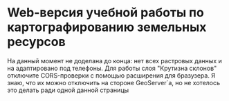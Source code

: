 # Web-версия учебной работы по картографированию земельных ресурсов
На данный момент не доделана до конца: нет всех растровых данных и на адаптировано под телефоны.
Для работы слоя "Крутизна склонов" отключите CORS-проверки с помощью расширения для бразузера.
Я знаю, что их можно отключить на стороне GeoServer`а, но не хотелось это делать ради одной данной страницы
